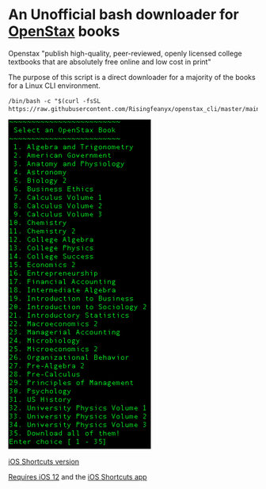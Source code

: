 <h1>
An Unofficial bash downloader for <a href="https://openstax.org/about">OpenStax</a> books
</h1>

Openstax "publish high-quality, peer-reviewed, openly licensed college textbooks that are absolutely free online and low cost in print"

The purpose of this script is a direct downloader for a majority of the books for a Linux CLI environment.

```
/bin/bash -c "$(curl -fsSL https://raw.githubusercontent.com/Risingfeanyx/openstax_cli/master/main.sh)" 
```
<img src="image.png">


<a href="https://www.icloud.com/shortcuts/1268f9b672f84f09b6cdb62d825da4c6">iOS Shortcuts version</a>

<a href="https://support.apple.com/en-us/HT208309">Requires iOS 12</a> and the <a href="https://apps.apple.com/us/app/shortcuts/id915249334">iOS Shortcuts app</a>
